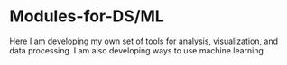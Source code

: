 # Modules-for-DS/ML
Here I am developing my own set of tools for analysis, visualization, and data processing. I am also developing ways to use machine learning
